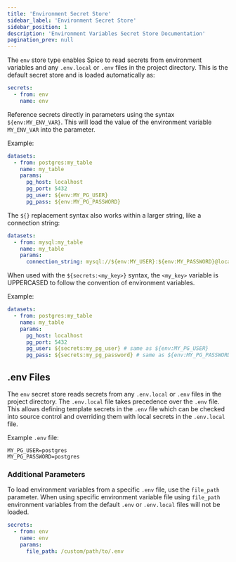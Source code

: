 ```yaml
---
title: 'Environment Secret Store'
sidebar_label: 'Environment Secret Store'
sidebar_position: 1
description: 'Environment Variables Secret Store Documentation'
pagination_prev: null
---
```


The `env` store type enables Spice to read secrets from environment variables and any `.env.local` or `.env` files in the project directory. This is the default secret store and is loaded automatically as:

```yaml
secrets:
  - from: env
    name: env
```

Reference secrets directly in parameters using the syntax `${env:MY_ENV_VAR}`. This will load the value of the environment variable `MY_ENV_VAR` into the parameter.

Example:

```yaml
datasets:
  - from: postgres:my_table
    name: my_table
    params:
      pg_host: localhost
      pg_port: 5432
      pg_user: ${env:MY_PG_USER}
      pg_pass: ${env:MY_PG_PASSWORD}
```

The `${}` replacement syntax also works within a larger string, like a connection string:

```yaml
datasets:
  - from: mysql:my_table
    name: my_table
    params:
      connection_string: mysql://${env:MY_USER}:${env:MY_PASSWORD}@localhost:3306/my_db
```

When used with the `${secrets:<my_key>}` syntax, the `<my_key>` variable is UPPERCASED to follow the convention of environment variables.

Example:
  
```yaml
datasets:
  - from: postgres:my_table
    name: my_table
    params:
      pg_host: localhost
      pg_port: 5432
      pg_user: ${secrets:my_pg_user} # same as ${env:MY_PG_USER}
      pg_pass: ${secrets:my_pg_password} # same as ${env:MY_PG_PASSWORD}
```

## .env Files

The `env` secret store reads secrets from any `.env.local` or `.env` files in the project directory. The `.env.local` file takes precedence over the `.env` file. This allows defining template secrets in the `.env` file which can be checked into source control and overriding them with local secrets in the `.env.local` file.

Example `.env` file:

```env
MY_PG_USER=postgres
MY_PG_PASSWORD=postgres
```

### Additional Parameters

To load environment variables from a specific `.env` file, use the `file_path` parameter. When using specific environment variable file using `file_path` environment variables from the default `.env` or `.env.local` files will not be loaded.

```yaml
secrets:
  - from: env
    name: env
    params:
      file_path: /custom/path/to/.env
```